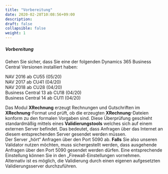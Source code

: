 ```yaml
---
title: "Vorbereitung"
date: 2020-02-28T10:08:56+09:00
description: 
draft: false
collapsible: false
weight: 1
---
```


##### Vorbereitung

Gehen Sie sicher, dass Sie eine der folgenden Dynamics 365 Business Central Versionen installiert haben:

NAV 2016 ab CU55 (05/20)  
NAV 2017 ab CU41 (04/20)  
NAV 2018 ab CU28 (04/20)  
Business Central 13 ab CU18 (04/20)  
Business Central 14 ab CU11 (04/20)

Das Modul **XRechnung** erzeugt Rechnungen und Gutschriften im **XRechnung**-Format und prüft, ob die erzeugten **XRechnung**-Dateien konform zu den formalen Vorgaben sind. Diese Überprüfung geschieht standardmäßig mittels eines **Validierungstools** welches sich auf einem externen Server befindet. Das bedeutet, dass Anfragen über das Internet an diesem entsprechenden Server gesendet werden müssen.  
Der Server „hört“ Anfragen über den Port 5090 ab. **Falls** Sie also unseren Validator nutzen möchten, muss sichergestellt werden, dass ausgehende Anfragen über den Port 5090 gesendet werden dürfen. Eine entsprechende Einstellung können Sie in den „Firewall-Einstellungen vornehmen.   
Alternativ ist es möglich, die Validierung durch einen eigenen aufgesetzten Validierungsserver durchzuführen.